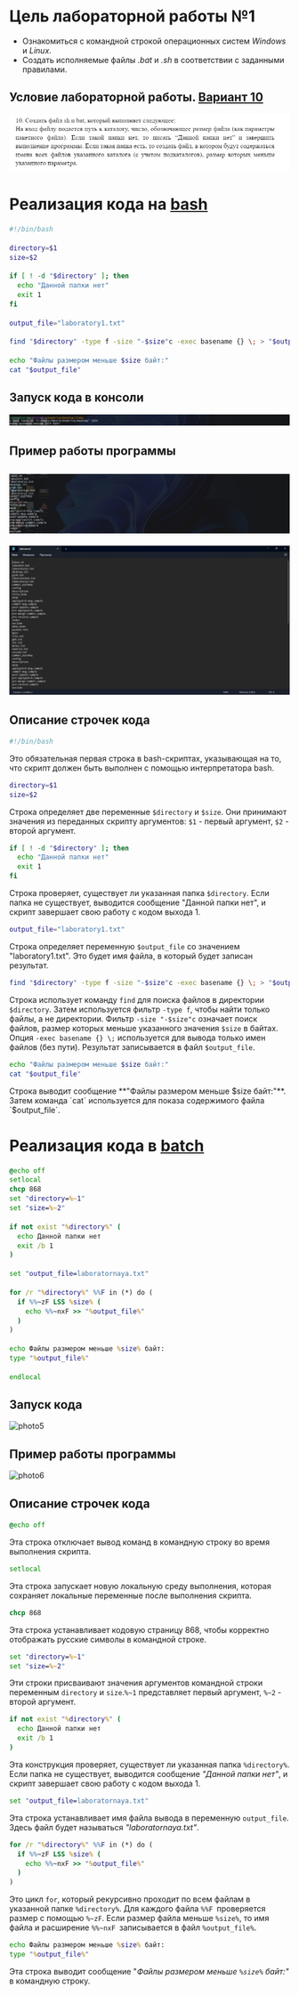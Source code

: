 # Цель лабораторной работы №1

- Ознакомиться с командной строкой операционных систем _Windows_ и _Linux_.
- Создать исполняемые файлы _.bat_ и _.sh_ в соответствии с заданными правилами.

## Условие лабораторной работы. [Вариант 10]()

![photo](6.png)

# Реализация кода на [bash]()

~~~sh
#!/bin/bash

directory=$1
size=$2

if [ ! -d "$directory" ]; then
  echo "Данной папки нет"
  exit 1
fi

output_file="laboratory1.txt"

find "$directory" -type f -size "-$size"c -exec basename {} \; > "$output_file"

echo "Файлы размером меньше $size байт:"
cat "$output_file"
~~~
 ## Запуск кода в консоли 
![photo2](4.png)
## Пример работы программы
![photo3](5.png)
---
![photo4](7.png)

## Описание строчек кода

```sh
#!/bin/bash
````
 Это обязательная первая строка в bash-скриптах, указывающая на то, что скрипт должен быть выполнен с помощью интерпретатора bash.

````sh
directory=$1
size=$2
````

Строка определяет две переменные `$directory` и `$size`. Они принимают значения из переданных скрипту аргументов: `$1` - первый аргумент, `$2` - второй аргумент.

````sh
if [ ! -d "$directory" ]; then
  echo "Данной папки нет"
  exit 1
fi
````
Строка проверяет, существует ли указанная папка `$directory`. Если папка не существует, выводится сообщение "Данной папки нет", и скрипт завершает свою работу с кодом выхода 1.
```sh
output_file="laboratory1.txt"
```
Строка определяет переменную `$output_file` со значением "laboratory1.txt". Это будет имя файла, в который будет записан результат.

````sh
find "$directory" -type f -size "-$size"c -exec basename {} \; > "$output_file"
```````
Строка использует команду `find` для поиска файлов в директории `$directory`. Затем используется фильтр `-type f`, чтобы найти только файлы, а не директории. Фильтр `-size "-$size"c` означает поиск файлов, размер которых меньше указанного значения `$size` в байтах. Опция `-exec basename {} \;` используется для вывода только имен файлов (без пути). Результат записывается в файл `$output_file`.


```sh
echo "Файлы размером меньше $size байт:"
cat "$output_file"
```
Строка выводит сообщение **"Файлы размером меньше $size байт:"**. Затем команда `cat` используется для показа содержимого файла `$output_file`.

# Реализация кода в [batch]()
```bat
@echo off
setlocal
chcp 868
set "directory=%~1"
set "size=%~2"

if not exist "%directory%" (
  echo Данной папки нет
  exit /b 1
)

set "output_file=laboratornaya.txt"

for /r "%directory%" %%F in (*) do (
  if %%~zF LSS %size% (
    echo %%~nxF >> "%output_file%"
  )
)

echo Файлы размером меньше %size% байт:
type "%output_file%"

endlocal
```
## Запуск кода
![photo5](1.png)
## Пример работы программы
![photo6](2.png)

## Описание строчек кода

```bat
@echo off
```
Эта строка отключает вывод команд в командную строку во время выполнения скрипта.

```bat
setlocal
```
Эта строка запускает новую локальную среду выполнения, которая сохраняет локальные переменные после выполнения скрипта.

```bat
chcp 868
```
Эта строка устанавливает кодовую страницу 868, чтобы корректно отображать русские символы в командной строке.

```bat
set "directory=%~1"
set "size=%~2"
```
Эти строки присваивают значения аргументов командной строки переменным `directory` и `size`.`%~1` представляет первый аргумент, `%~2` - второй аргумент.

```bat
if not exist "%directory%" (
  echo Данной папки нет
  exit /b 1
)
```
Эта конструкция проверяет, существует ли указанная папка `%directory%`. Если папка не существует, выводится сообщение *"Данной папки нет"*, и скрипт завершает свою работу с кодом выхода 1.

```bat
set "output_file=laboratornaya.txt"
```
Эта строка устанавливает имя файла вывода в переменную `output_file`. Здесь файл будет называться *"laboratornaya.txt"*.

```bat
for /r "%directory%" %%F in (*) do (
  if %%~zF LSS %size% (
    echo %%~nxF >> "%output_file%"
  )
)
```
Это цикл `for`, который рекурсивно проходит по всем файлам в указанной папке `%directory%`. Для каждого файла `%%F `проверяется размер с помощью  `%~zF`. Если размер файла меньше `%size%`, то имя файла и расширение `%%~nxF `записывается в файл `%output_file%`.

```bat
echo Файлы размером меньше %size% байт:
type "%output_file%"
```
Эта строка выводит сообщение "*Файлы размером меньше `%size%` байт:"* в командную строку.










